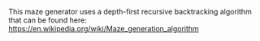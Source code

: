 This maze generator uses a depth-first recursive backtracking algorithm that can be found here: https://en.wikipedia.org/wiki/Maze_generation_algorithm
